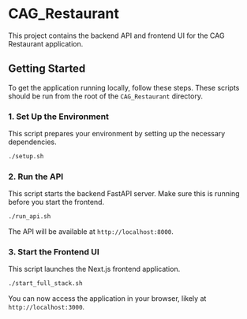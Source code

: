 # CAG_Restaurant

This project contains the backend API and frontend UI for the CAG Restaurant application.

## Getting Started

To get the application running locally, follow these steps. These scripts should be run from the root of the `CAG_Restaurant` directory.

### 1. Set Up the Environment

This script prepares your environment by setting up the necessary dependencies.

```bash
./setup.sh
```

### 2. Run the API

This script starts the backend FastAPI server. Make sure this is running before you start the frontend.

```bash
./run_api.sh
```

The API will be available at `http://localhost:8000`.

### 3. Start the Frontend UI

This script launches the Next.js frontend application.

```bash
./start_full_stack.sh
```

You can now access the application in your browser, likely at `http://localhost:3000`.
